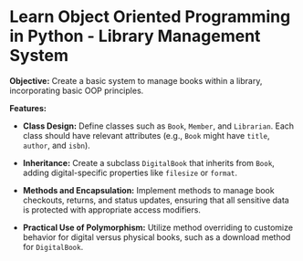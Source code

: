 # Learn Object Oriented Programming in Python - Library Management System




**Objective:** Create a basic system to manage books within a library, incorporating basic OOP principles.



**Features:**
- **Class Design:** Define classes such as `Book`, `Member`, and `Librarian`. Each class should have relevant attributes (e.g., `Book` might have `title`, `author`, and `isbn`).


- **Inheritance:** Create a subclass `DigitalBook` that inherits from `Book`, adding digital-specific properties like `filesize` or `format`.


- **Methods and Encapsulation:** Implement methods to manage book checkouts, returns, and status updates, ensuring that all sensitive data is protected with appropriate access modifiers.


- **Practical Use of Polymorphism:** Utilize method overriding to customize behavior for digital versus physical books, such as a download method for `DigitalBook`.
